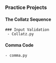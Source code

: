 ### Practice Projects


#### The Collatz Sequence
    ### Input Validation
     - Collatz.py


#### Comma Code
    - comma.py
